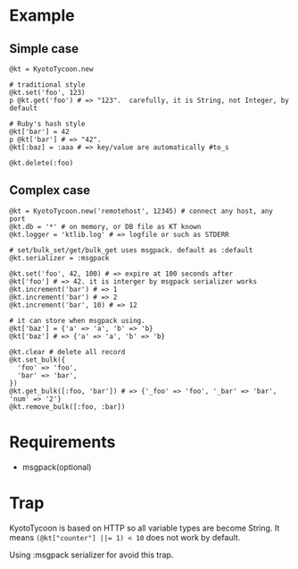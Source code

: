 # Example

## Simple case

    @kt = KyotoTycoon.new

    # traditional style
    @kt.set('foo', 123)
    p @kt.get('foo') # => "123".  carefully, it is String, not Integer, by default

    # Ruby's hash style
    @kt['bar'] = 42
    p @kt['bar'] # => "42".
    @kt[:baz] = :aaa # => key/value are automatically #to_s

    @kt.delete(:foo)


## Complex case

    @kt = KyotoTycoon.new('remotehost', 12345) # connect any host, any port
    @kt.db = '*' # on memory, or DB file as KT known
    @kt.logger = 'ktlib.log' # => logfile or such as STDERR

    # set/bulk_set/get/bulk_get uses msgpack. default as :default
    @kt.serializer = :msgpack

    @kt.set('foo', 42, 100) # => expire at 100 seconds after
    @kt['foo'] # => 42. it is interger by msgpack serializer works
    @kt.increment('bar') # => 1
    @kt.increment('bar') # => 2
    @kt.increment('bar', 10) # => 12

    # it can store when msgpack using.
    @kt['baz'] = {'a' => 'a', 'b' => 'b}
    @kt['baz'] # => {'a' => 'a', 'b' => 'b}

    @kt.clear # delete all record
    @kt.set_bulk({
      'foo' => 'foo',
      'bar' => 'bar',
    })
    @kt.get_bulk([:foo, 'bar']) # => {'_foo' => 'foo', '_bar' => 'bar', 'num' => '2'}
    @kt.remove_bulk([:foo, :bar])

# Requirements

- msgpack(optional)

# Trap

KyotoTycoon is based on HTTP so all variable types are become String.
It means `(@kt["counter"] ||= 1) < 10` does not work by default.

Using :msgpack serializer for avoid this trap.
